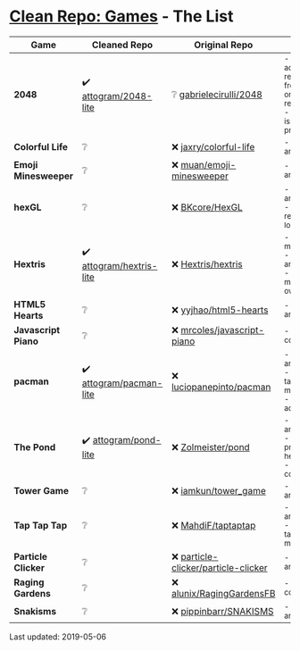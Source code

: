 # [Clean Repo: Games](https://github.com/attogram/clean-repo-games) - The List

Game | Cleaned Repo | Original Repo | Notes
---- | ------------ | ------------- | ------
**2048** | ✔️ [attogram/2048-lite](https://github.com/attogram/2048-lite) | ❔ [gabrielecirulli/2048](https://github.com/gabrielecirulli/2048) | <sub>- google adsense removed from original repo <br />- design issues present</sub>
**Colorful Life** | ❔ | ❌ [jaxry/colorful-life](https://github.com/jaxry/colorful-life) | <sub>- google analytics</sub>
**Emoji Minesweeper** | ❔ | ❌ [muan/emoji-minesweeper](https://github.com/muan/emoji-minesweeper) | <sub>- google analytics</sub>
**hexGL** | ❔ | ❌ [BKcore/HexGL](https://github.com/BKcore/HexGL) | <sub>- google analytics <br />- favicon remote load</sub>
**Hextris** | ✔️ [attogram/hextris-lite](https://github.com/attogram/hextris-lite) | ❌ [Hextris/hextris](https://github.com/Hextris/hextris) |  <sub>- trojan miner <br />- google analytics <br />- social media overuse</sub>
**HTML5 Hearts** | ❔ | ❌ [yyjhao/html5-hearts](https://github.com/yyjhao/html5-hearts) | <sub>- google analytics</sub>
**Javascript Piano** | ❔ | ❌ [mrcoles/javascript-piano](https://github.com/mrcoles/javascript-piano) | <sub>- twitter code</sub>
**pacman** | ✔️ [attogram/pacman-lite](https://github.com/attogram/pacman-lite) | ❌ [luciopanepinto/pacman](https://github.com/luciopanepinto/pacman) |  <sub>- google analytics <br />- google tag manager <br />- advertising</sub>
**The Pond** | ✔️ [attogram/pond-lite](https://github.com/attogram/pond-lite) | ❌ [Zolmeister/pond](https://github.com/Zolmeister/pond) |  <sub>- google analytics <br />- promotional headers <br />- kik.com code</sub>
**Tower Game** | ❔ | ❌ [iamkun/tower_game](https://github.com/iamkun/tower_game) |  <sub>- google analytics </sub>
**Tap Tap Tap** | ❔ | ❌ [MahdiF/taptaptap](https://github.com/MahdiF/taptaptap) | <sub>- google analytics <br />- google tag manager</sub>
**Particle Clicker** | ❔ | ❌ [particle-clicker/particle-clicker](https://github.com/particle-clicker/particle-clicker) | <sub>- google analytics</sub>
**Raging Gardens** | ❔ | ❌ [alunix/RagingGardensFB](https://github.com/alunix/RagingGardensFB) | <sub>- facebook code</sub>
**Snakisms** | ❔ | ❌ [pippinbarr/SNAKISMS](https://github.com/pippinbarr/SNAKISMS) | <sub>- google analytics</sub>


Last updated: 2019-05-06
